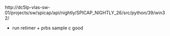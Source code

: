 
http://dc5lp-vlas-sw-01/projects/sw/spicap/api/nightly/SPICAP_NIGHTLY_26/src/python/39/win32/

- run retimer + prbs sample c good